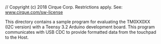 // Copyright (c) 2018 Cirque Corp. Restrictions apply. See: www.cirque.com/sw-license

This directory contains a sample program for evaluating the TM0XX0XX (I2C version)
 with a Teensy 3.2 Arduino development board. This program communicates with USB CDC to provide
 formatted data from the touchpad to the Host.
